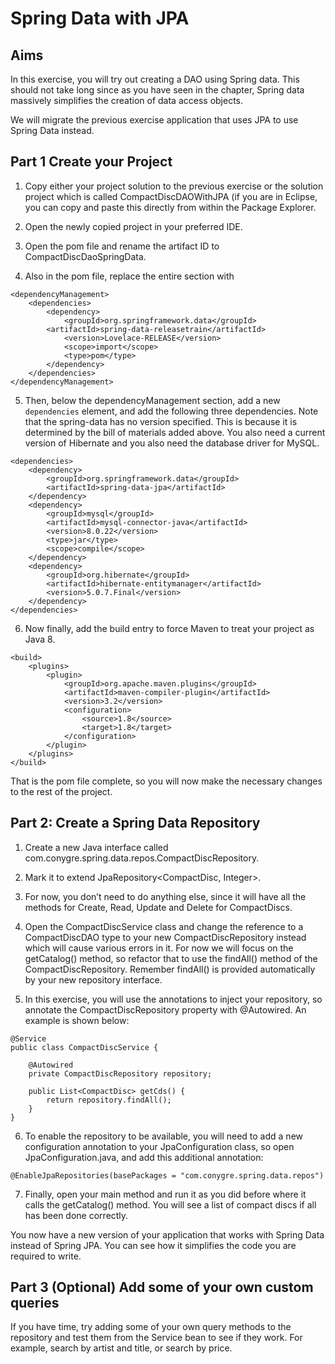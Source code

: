 # Spring Data with JPA

## Aims

In this exercise, you will try out creating a DAO using Spring data. This should not take long since as you have seen in the chapter, Spring data massively simplifies the creation of data access objects.

We will migrate the previous exercise application that uses JPA to use Spring Data instead. 

## Part 1 Create your Project

1.	Copy either your project solution to the previous exercise or the solution project which is called CompactDiscDAOWithJPA (if you are in Eclipse, you can copy and paste this directly from within the Package Explorer.

2.	Open the newly copied project in your preferred IDE.

3.	Open the pom file and rename the artifact ID to CompactDiscDaoSpringData. 

4.	Also in the pom file, replace the entire <dependencies> section with 

```
<dependencyManagement>
	<dependencies>
		<dependency>
			<groupId>org.springframework.data</groupId>
		<artifactId>spring-data-releasetrain</artifactId>
			<version>Lovelace-RELEASE</version>
			<scope>import</scope>
			<type>pom</type>
		</dependency>
	</dependencies>
</dependencyManagement>
```

5.	Then, below the dependencyManagement section, add a new `dependencies` element, and add the following three dependencies. Note that the spring-data has no version specified. This is because it is determined by the bill of materials added above. You also need a current version of Hibernate and you also need the database driver for MySQL.

```
<dependencies>
	<dependency>
		<groupId>org.springframework.data</groupId>
		<artifactId>spring-data-jpa</artifactId>
	</dependency>
	<dependency>
		<groupId>mysql</groupId>
		<artifactId>mysql-connector-java</artifactId>
		<version>8.0.22</version>
		<type>jar</type>
		<scope>compile</scope>
	</dependency>
	<dependency>
		<groupId>org.hibernate</groupId>
		<artifactId>hibernate-entitymanager</artifactId>
		<version>5.0.7.Final</version>
	</dependency>
</dependencies>
```

6.	Now finally, add the build entry to force Maven to treat your project as Java 8.

```
<build>
	<plugins>
		<plugin>
			<groupId>org.apache.maven.plugins</groupId>
			<artifactId>maven-compiler-plugin</artifactId>
			<version>3.2</version>
			<configuration>
				<source>1.8</source>
				<target>1.8</target>
			</configuration>
		</plugin>
	</plugins>
</build>
```

That is the pom file complete, so you will now make the necessary changes to the rest of the project.

## Part 2: Create a Spring Data Repository

1.	Create a new Java interface called com.conygre.spring.data.repos.CompactDiscRepository.

2.	Mark it to extend JpaRepository<CompactDisc, Integer>.

3.	For now, you don’t need to do anything else, since it will have all the methods for Create, Read, Update and Delete for CompactDiscs.

4.	Open the CompactDiscService class and change the reference to a CompactDiscDAO type to your new CompactDiscRepository instead which will cause various errors in it. For now we will focus on the getCatalog() method, so refactor that to use the findAll() method of the CompactDiscRepository. Remember findAll() is provided automatically by your new repository interface.

5.	In this exercise, you will use the annotations to inject your repository, so annotate the CompactDiscRepository property with @Autowired. An example is shown below:

```
@Service
public class CompactDiscService {

	@Autowired
	private CompactDiscRepository repository;
	
	public List<CompactDisc> getCds() {
		return repository.findAll();
	}
}
```

6.	To enable the repository to be available, you will need to add a new configuration annotation to your JpaConfiguration class, so open JpaConfiguration.java, and add this additional annotation:

```
@EnableJpaRepositories(basePackages = "com.conygre.spring.data.repos")
```

7.	Finally, open your main method and run it as you did before where it calls the getCatalog() method. You will see a list of compact discs if all has been done correctly.

You now have a new version of your application that works with Spring Data instead of Spring JPA. You can see how it simplifies the code you are required to write.

## Part 3 (Optional) Add some of your own custom queries

If you have time, try adding some of your own query methods to the repository and test them from the Service bean to see if they work. For example, search by artist and title, or search by price.

